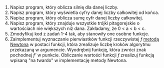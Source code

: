 1. Napisz program, który oblicza silnię dla danej liczby.
2. Napisz program, który wyświetla cyfry danej liczby całkowitej od końca.
3. Napisz program, który oblicza sumę cyfr danej liczby całkowitej.
4. Napisz program, który znajduje wszystkie trójki pitagorejskie o wartościach
   nie większych niż dana. Zakładamy, że 0 < a < b < c. 
5. Zmodyfikuj kod z zadań 1-4 tak, aby stanowiły one osobne funkcje.
6. Zaimplementuj wyznaczanie pierwiastków funkcji rzeczywistej *f* [metodą
   Newtona](https://pl.wikipedia.org/wiki/Metoda_Newtona) w postaci funkcji,
   która zrealizuje liczbę kroków algorytmu przekazaną w argumencie. Wyodrębnij
   funkcję, która zwróci znak pochodnej *f'* w punkcie. Obliczanie wartości
   funkcji *f* zrealizuj funkcją wpisaną "na twardo" w implementację metody
   Newtona.
